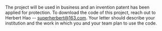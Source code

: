 The project will be used in business and an invention patent has been applied for protection. To download the code of this project, reach out to Herbert Hao  --  superherbert@163.com. Your letter should describe your institution and the work in which you and your team plan to use the code.
